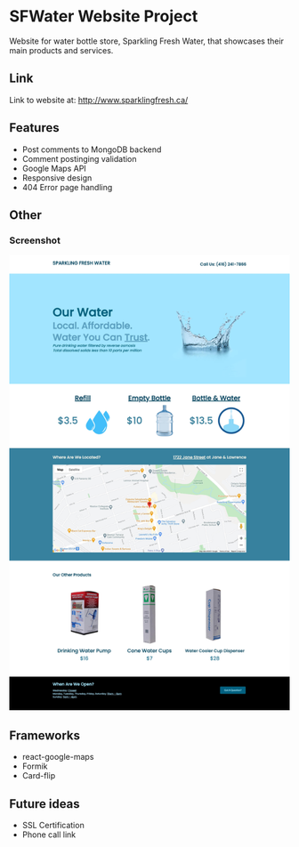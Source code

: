 # SFWater Website Project

Website for water bottle store, Sparkling Fresh Water, that showcases their main products and services.

## Link
Link to website at: http://www.sparklingfresh.ca/

## Features
* Post comments to MongoDB backend
* Comment postinging validation
* Google Maps API
* Responsive design
* 404 Error page handling

## Other
### Screenshot
![Screenshot of website](https://github.com/AlKL/SFWater-Website-Project/blob/main/frontend/src/images/screenshot.jpg)

## Frameworks
* react-google-maps
* Formik
* Card-flip

## Future ideas
* SSL Certification
* Phone call link
